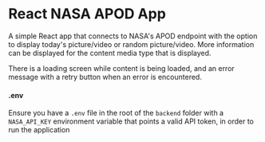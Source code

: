 # React NASA APOD App

A simple React app that connects to NASA's APOD endpoint with the option to 
display today's picture/video or random picture/video. More information can be
displayed for the content media type that is displayed.

There is a loading screen while content is being loaded, and an error message
with a retry button when an error is encountered.

#### .env
Ensure you have a `.env` file in the root of the `backend` folder with a `NASA_API_KEY` environment variable that points a 
valid API token, in order to run the application